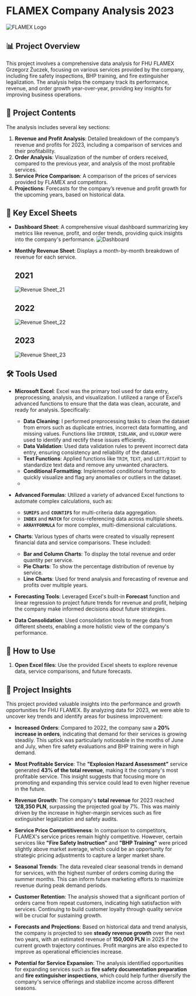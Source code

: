 # FLAMEX Company Analysis 2023

![FLAMEX Logo](https://github.com/SnajperHS/Flamex/blob/main/logo.PNG?raw=true)

## 📊 Project Overview

This project involves a comprehensive data analysis for FHU FLAMEX Grzegorz Żuczek, focusing on various services provided by the company, including fire safety inspections, BHP training, and fire extinguisher legalization. The analysis helps the company track its performance, revenue, and order growth year-over-year, providing key insights for improving business operations.

## 📑 Project Contents

The analysis includes several key sections:

1. **Revenue and Profit Analysis**: Detailed breakdown of the company’s revenue and profits for 2023, including a comparison of services and their profitability.
2. **Order Analysis**: Visualization of the number of orders received, compared to the previous year, and analysis of the most profitable services.
3. **Service Price Comparison**: A comparison of the prices of services provided by FLAMEX and competitors.
4. **Projections**: Forecasts for the company’s revenue and profit growth for the upcoming years, based on historical data.


## 📅 Key Excel Sheets

- **Dashboard Sheet**: A comprehensive visual dashboard summarizing key metrics like revenue, profit, and order trends, providing quick insights into the company's performance.
  ![Dashboard](https://github.com/SnajperHS/Flamex/blob/main/Dashboard.PNG?raw=true)
  
- **Monthly Revenue Sheet**: Displays a month-by-month breakdown of revenue for each service.
   
  ## 2021
  
  ![Revenue Sheet_21](https://github.com/SnajperHS/Flamex/blob/main/21.PNG?raw=true)
  
  ## 2022
  
  ![Revenue Sheet_22](https://github.com/SnajperHS/Flamex/blob/main/22.PNG?raw=true)
  
  ## 2023
  
  ![Revenue Sheet_23](https://github.com/SnajperHS/Flamex/blob/main/23.PNG?raw=true)


## 🛠 Tools Used

- **Microsoft Excel**: Excel was the primary tool used for data entry, preprocessing, analysis, and visualization. I utilized a range of Excel’s advanced functions to ensure that the data was clean, accurate, and ready for analysis. Specifically:
  - **Data Cleaning**: I performed preprocessing tasks to clean the dataset from errors such as duplicate entries, incorrect data formatting, and missing values. Functions like `IFERROR`, `ISBLANK`, and `VLOOKUP` were used to identify and rectify these issues efficiently.
  - **Data Validation**: Used data validation rules to prevent incorrect data entry, ensuring consistency and reliability of the dataset.
  - **Text Functions**: Applied functions like `TRIM`, `TEXT`, and `LEFT/RIGHT` to standardize text data and remove any unwanted characters.
  - **Conditional Formatting**: Implemented conditional formatting to quickly visualize and flag any anomalies or outliers in the dataset.
  -  
- **Advanced Formulas**: Utilized a variety of advanced Excel functions to automate complex calculations, such as:
  - **`SUMIFS`** and **`COUNTIFS`** for multi-criteria data aggregation.
  - **`INDEX`** and **`MATCH`** for cross-referencing data across multiple sheets.
  - **`ARRAYFORMULA`** for more complex, multi-dimensional calculations.
  
- **Charts**: Various types of charts were created to visually represent financial data and service comparisons. These included:
  - **Bar and Column Charts**: To display the total revenue and order quantity per service.
  - **Pie Charts**: To show the percentage distribution of revenue by service.
  - **Line Charts**: Used for trend analysis and forecasting of revenue and profits over multiple years.
  
- **Forecasting Tools**: Leveraged Excel's built-in **Forecast** function and linear regression to project future trends for revenue and profit, helping the company make informed decisions about future strategies.
  
- **Data Consolidation**: Used consolidation tools to merge data from different sheets, enabling a more holistic view of the company's performance.


## 🚀 How to Use

1. **Open Excel files**: Use the provided Excel sheets to explore revenue data, service comparisons, and future forecasts.

## 🌟 Project Insights

This project provided valuable insights into the performance and growth opportunities for FHU FLAMEX. By analyzing data for 2023, we were able to uncover key trends and identify areas for business improvement:

- **Increased Orders**: Compared to 2022, the company saw a **20% increase in orders**, indicating that demand for their services is growing steadily. This uptick was particularly noticeable in the months of June and July, when fire safety evaluations and BHP training were in high demand.
  
- **Most Profitable Service**: The **"Explosion Hazard Assessment"** service generated **43% of the total revenue**, making it the company's most profitable service. This insight suggests that focusing more on promoting and expanding this service could lead to even higher revenue in the future.

- **Revenue Growth**: The company's **total revenue** for 2023 reached **128,350 PLN**, surpassing the projected goal by 7%. This was mainly driven by the increase in higher-margin services such as fire extinguisher legalization and safety audits.

- **Service Price Competitiveness**: In comparison to competitors, FLAMEX's service prices remain highly competitive. However, certain services like **"Fire Safety Instruction"** and **"BHP Training"** were priced slightly above market average, which could be an opportunity for strategic pricing adjustments to capture a larger market share.

- **Seasonal Trends**: The data revealed clear seasonal trends in demand for services, with the highest number of orders coming during the summer months. This can inform future marketing efforts to maximize revenue during peak demand periods.

- **Customer Retention**: The analysis showed that a significant portion of orders came from repeat customers, indicating high satisfaction with services. Continuing to build customer loyalty through quality service will be crucial for sustaining growth.

- **Forecasts and Projections**: Based on historical data and trend analysis, the company is projected to see **steady revenue growth** over the next two years, with an estimated revenue of **150,000 PLN** in 2025 if the current growth trajectory continues. Profit margins are also expected to improve as operational efficiencies increase.

- **Potential for Service Expansion**: The analysis identified opportunities for expanding services such as **fire safety documentation preparation** and **fire extinguisher inspections**, which could help further diversify the company's service offerings and stabilize income across different seasons.

